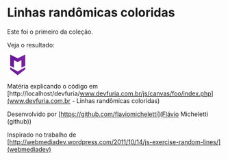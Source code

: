 Linhas randômicas coloridas
===

Este foi o primeiro da coleção.

Veja o resultado:

![alt text](https://github.com/adam-p/markdown-here/raw/master/src/common/images/icon48.png "Logo Title Text 1")

Matéria explicando o código em [http://localhost/devfuria/www.devfuria.com.br/js/canvas/foo/index.php](www.devfuria.com.br - Linhas randômicas coloridas)

Desenvolvido por [https://github.com/flaviomicheletti](Flávio Micheletti (github))

Inspirado no trabalho de [http://webmediadev.wordpress.com/2011/10/14/js-exercise-random-lines/](webmediadev)